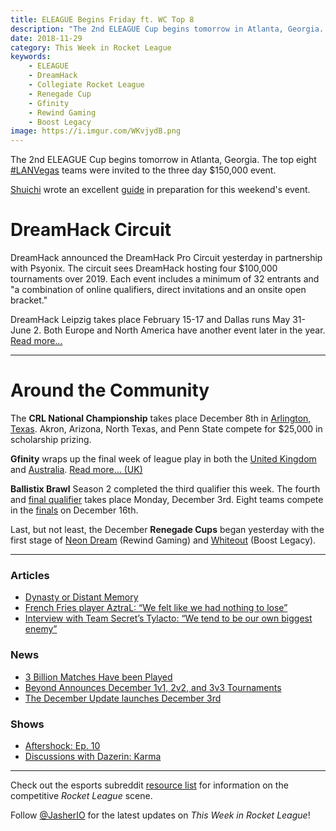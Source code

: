 ```yaml
---
title: ELEAGUE Begins Friday ft. WC Top 8
description: "The 2nd ELEAGUE Cup begins tomorrow in Atlanta, Georgia. The top eight #LANVegas teams were invited to the three day $150,000 event."
date: 2018-11-29
category: This Week in Rocket League
keywords:
    - ELEAGUE
    - DreamHack
    - Collegiate Rocket League
    - Renegade Cup
    - Gfinity
    - Rewind Gaming
    - Boost Legacy
image: https://i.imgur.com/WKvjydB.png
---
```


The 2nd ELEAGUE Cup begins tomorrow in Atlanta, Georgia. The top eight [#LANVegas](https://liquipedia.net/rocketleague/Rocket_League_Championship_Series/Season_6) teams were invited to the three day \$150,000 event.

[Shuichi](https://www.reddit.com/user/ShuichiRL) wrote an excellent [guide](https://www.reddit.com/r/RocketLeague/comments/a0xpvg/a_guide_to_watch_the_eleague_cup_rocket_league/) in preparation for this weekend's event.

# DreamHack Circuit

DreamHack announced the DreamHack Pro Circuit yesterday in partnership with Psyonix. The circuit sees DreamHack hosting four \$100,000 tournaments over 2019. Each event includes a minimum of 32 entrants and "a combination of online qualifiers, direct invitations and an onsite open bracket."

DreamHack Leipzig takes place February 15-17 and Dallas runs May 31-June 2. Both Europe and North America have another event later in the year. [Read more...](https://company.dreamhack.com/2018/11/28/dreamhack-partnership-psyonix-launches-dreamhack-pro-circuit-featuring-4-major-rocket-league-tournaments-2019/)

---

# Around the Community

The **CRL National Championship** takes place December 8th in [Arlington, Texas](https://crl18tickets.squadup.com). Akron, Arizona, North Texas, and Penn State compete for \$25,000 in scholarship prizing.

**Gfinity** wraps up the final week of league play in both the [United Kingdom](https://liquipedia.net/rocketleague/Gfinity/UK/Elite_Series/Season_4) and [Australia](https://liquipedia.net/rocketleague/Gfinity/Australia/Elite_Series/Season_2). [Read more... (UK)](https://www.reddit.com/r/RocketLeagueEsports/comments/a17mh7/rl_gfinity_elite_series_delivered_by_dominos/)

**Ballistix Brawl** Season 2 completed the third qualifier this week. The fourth and [final qualifier](https://liquipedia.net/rocketleague/Ballistix/Brawl/Season_2/Qualifier/4) takes place Monday, December 3rd. Eight teams compete in the [finals](https://liquipedia.net/rocketleague/Ballistix/Brawl/Season_2) on December 16th.

Last, but not least, the December **Renegade Cups** began yesterday with the first stage of [Neon Dream](https://liquipedia.net/rocketleague/Renegade_Cup/Europe/Rewind_Gaming/Neon_Dream/Draft_1) (Rewind Gaming) and [Whiteout](https://liquipedia.net/rocketleague/Renegade_Cup/North_America/Boost_Legacy/Whiteout/Opening_Flurry/1) (Boost Legacy).

---

### Articles

-   [Dynasty or Distant Memory](https://www.eleague.com/rocketleague-2018/news/dynasty-or-distant-memory)
-   [French Fries player AztraL: “We felt like we had nothing to lose”](https://rocketeers.gg/interview-french-fries-pizza-rugbrod-aztral-rocketeers-thunderdome/)
-   [Interview with Team Secret’s Tylacto: “We tend to be our own biggest enemy”](https://rocketeers.gg/interview-team-secret-player-tylacto-rocketeers-thunderdome/)

### News

-   [3 Billion Matches Have been Played](https://twitter.com/RocketLeague/status/1067885846878027776)
-   [Beyond Announces December 1v1, 2v2, and 3v3 Tournaments](https://twitter.com/TeamBeyondnet/status/1067862911316561920)
-   [The December Update launches December 3rd](https://www.rocketleague.com/news/enhanced-xbox-one-x-support-december/)

### Shows

-   [Aftershock: Ep. 10](https://www.youtube.com/watch?v=ey2bKHDuKGI)
-   [Discussions with Dazerin: Karma](https://www.youtube.com/watch?v=IzP2BMUeMSc)

---

Check out the esports subreddit [resource list](https://www.reddit.com/r/RocketLeagueEsports/wiki/links) for information on the competitive _Rocket League_ scene.

Follow [@JasherIO](https://twitter.com/JasherIO) for the latest updates on _This Week in Rocket League_!
